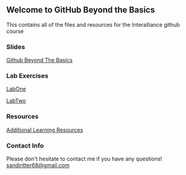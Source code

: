 ## Welcome to GitHub Beyond the Basics

This contains all of the files and resources for the Interalliance github course

### Slides
[Github Beyond The Basics](labs/labOne.md)

### Lab Exercises
[LabOne](labs/labOne.md)

[LabTwo](labs/labTwo.md)

### Resources
[Additional Learning Resources](docs/resources.md)

### Contact Info
Please don't hesitate to contact me if you have any questions!
sandiritter68@gmail.com

